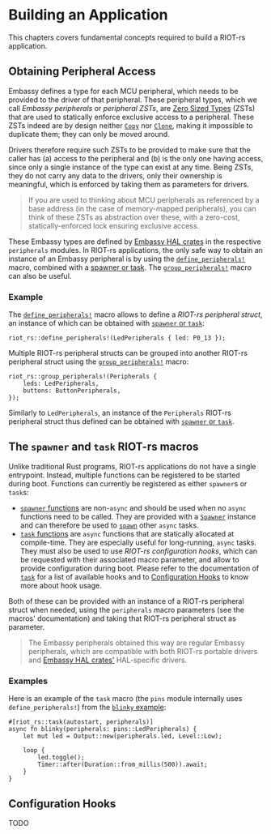 # Building an Application

This chapters covers fundamental concepts required to build a RIOT-rs application.

## Obtaining Peripheral Access

Embassy defines a type for each MCU peripheral, which needs to be provided to the driver of that peripheral.
These peripheral types, which we call *Embassy peripherals* or *peripheral ZSTs*, are [Zero Sized Types](https://doc.rust-lang.org/nomicon/exotic-sizes.html#zero-sized-types-zsts) (ZSTs) that are used to statically enforce exclusive access to a peripheral.
These ZSTs indeed are by design neither [`Copy`](https://doc.rust-lang.org/stable/std/marker/trait.Copy.html) nor [`Clone`](https://doc.rust-lang.org/stable/std/clone/trait.Clone.html), making it impossible to duplicate them; they can only be *move*d around.

Drivers therefore require such ZSTs to be provided to make sure that the caller has (a) access to the peripheral and (b) is the only one having access, since only a single instance of the type can exist at any time.
Being ZSTs, they do not carry any data to the drivers, only their ownership is meaningful, which is enforced by taking them as parameters for drivers.

> If you are used to thinking about MCU peripherals as referenced by a base address (in the case of memory-mapped peripherals), you can think of these ZSTs as abstraction over these, with a zero-cost, statically-enforced lock ensuring exclusive access.

These Embassy types are defined by [Embassy HAL crates][embassy-hal-crates] in the respective `peripherals` modules.
In RIOT-rs applications, the only safe way to obtain an instance of an Embassy peripheral is by using the [`define_peripherals!`][define_peripherals-docs] macro, combined with a [spawner or task][spawner-or-task].
The [`group_peripherals!`][group_peripherals-docs] macro can also be useful.

### Example

The [`define_peripherals!`][define_peripherals-docs] macro allows to define a *RIOT-rs peripheral struct*, an instance of which can be obtained with [`spawner` or `task`][spawner-or-task]:

```rust,ignore
riot_rs::define_peripherals!(LedPeripherals { led: P0_13 });
```

Multiple RIOT-rs peripheral structs can be grouped into another RIOT-rs peripheral struct using the [`group_peripherals!`][group_peripherals-docs] macro:

<!-- TODO: this needs to be kept up to date -->
```rust,ignore
riot_rs::group_peripherals!(Peripherals {
    leds: LedPeripherals,
    buttons: ButtonPeripherals,
});
```

Similarly to `LedPeripherals`, an instance of the `Peripherals` RIOT-rs peripheral struct thus defined can be obtained with [`spawner` or `task`][spawner-or-task].

## The `spawner` and `task` RIOT-rs macros

Unlike traditional Rust programs, RIOT-rs applications do not have a single entrypoint.
Instead, multiple functions can be registered to be started during boot.
Functions can currently be registered as either `spawner`s or `task`s:

<!-- TODO: technically the Spawner links are for Cortex-M only -->
- [`spawner` functions][spawner-attr-docs] are non-`async` and should be used when no `async` functions need to be called.
  They are provided with a [`Spawner`](https://docs.embassy.dev/embassy-executor/git/cortex-m/struct.Spawner.html) instance and can therefore be used to [`spawn`](https://docs.embassy.dev/embassy-executor/git/cortex-m/struct.Spawner.html#method.spawn) other `async` tasks.
- [`task` functions][task-attr-docs] are `async` functions that are statically allocated at compile-time.
  They are especially useful for long-running, `async` tasks.
  They must also be used to use *RIOT-rs configuration hooks*, which can be requested with their associated macro parameter, and allow to provide configuration during boot.
  Please refer to the documentation of [`task`][task-attr-docs] for a list of available hooks and to [Configuration Hooks](#configuration-hooks) to know more about hook usage.

Both of these can be provided with an instance of a RIOT-rs peripheral struct when needed, using the `peripherals` macro parameters (see the macros' documentation) and taking that RIOT-rs peripheral struct as parameter.

> The Embassy peripherals obtained this way are regular Embassy peripherals, which are compatible with both RIOT-rs portable drivers and [Embassy HAL crates'][embassy-hal-crates] HAL-specific drivers.

### Examples

Here is an example of the `task` macro (the `pins` module internally uses `define_peripherals!`) from the [`blinky` example][blinky-example-src]:

```rust,ignore
#[riot_rs::task(autostart, peripherals)]
async fn blinky(peripherals: pins::LedPeripherals) {
    let mut led = Output::new(peripherals.led, Level::Low);

    loop {
        led.toggle();
        Timer::after(Duration::from_millis(500)).await;
    }
}
```

## Configuration Hooks

TODO

[embassy-hal-crates]: ./glossary.md#embassy-hal-crates
[spawner-attr-docs]: https://future-proof-iot.github.io/RIOT-rs/dev/docs/api/riot_rs/attr.spawner.html
[task-attr-docs]: https://future-proof-iot.github.io/RIOT-rs/dev/docs/api/riot_rs/attr.task.html
[spawner-or-task]: #the-spawner-and-task-riot-rs-macros
[blinky-example-src]: https://github.com/future-proof-iot/RIOT-rs/tree/main/examples/blinky
[define_peripherals-docs]: https://future-proof-iot.github.io/RIOT-rs/dev/docs/api/riot_rs/macro.define_peripherals.html
[group_peripherals-docs]: https://future-proof-iot.github.io/RIOT-rs/dev/docs/api/riot_rs/macro.group_peripherals.html
